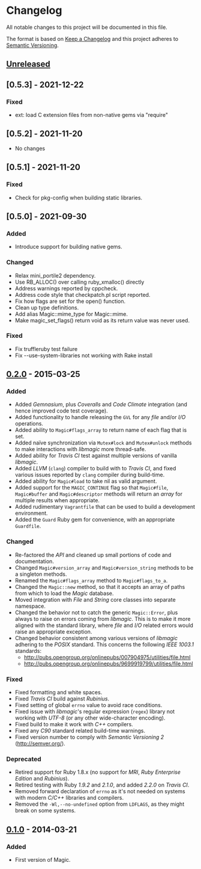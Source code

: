 # Changelog

All notable changes to this project will be documented in this file.

The format is based on [Keep a Changelog](http://keepachangelog.com/en/1.0.0/)
and this project adheres to [Semantic Versioning](http://semver.org/spec/v2.0.0.html).

## [Unreleased]

## [0.5.3] - 2021-12-22

### Fixed

- ext: load C extension files from non-native gems via "require"

## [0.5.2] - 2021-11-20

- No changes

## [0.5.1] - 2021-11-20

### Fixed

- Check for pkg-config when building static libraries.

## [0.5.0] - 2021-09-30

### Added

- Introduce support for building native gems.

### Changed

- Relax mini_portile2 dependency.
- Use RB_ALLOC() over calling ruby_xmalloc() directly
- Address warnings reported by cppcheck.
- Address code style that checkpatch.pl script reported.
- Fix how flags are set for the open() function.
- Clean up type definitions.
- Add alias Magic::mime_type for Magic::mime.
 - Make magic_set_flags() return void as its return value was never used.

### Fixed

- Fix truffleruby test failure
- Fix --use-system-libraries not working with Rake install

## [0.2.0] - 2015-03-25
### Added

- Added _Gemnasium_, plus _Coveralls_ and _Code Climate_ integration (and hence improved code test coverage).
- Added functionality to handle releasing the `GVL` for any _file_ and/or _I/O_ operations.
- Added ability to `Magic#flags_array` to return name of each flag that is set.
- Added naïve synchronization via `Mutex#lock` and `Mutex#unlock` methods to make interactions with _libmagic_ more thread-safe.
- Added ability for _Travis CI_ test against multiple versions of vanilla _libmagic_.
- Added _LLVM_ (`clang`) compiler to build with to _Travis CI_, and fixed various issues reported by `clang` compiler during build-time.
- Added ability for `Magic#load` to take nil as valid argument.
- Added support for the `MAGIC_CONTINUE` flag so that `Magic#file`, `Magic#buffer` and `Magic#descriptor` methods will return an _array_ for multiple results when appropriate.
- Added rudimentary `Vagrantfile` that can be used to build a development environment.
- Added the `Guard` Ruby gem for convenience, with an appropriate `Guardfile`.

### Changed

- Re-factored the _API_ and cleaned up small portions of code and documentation.
- Changed `Magic#version_array` and `Magic#version_string` methods to be a singleton methods.
- Renamed the `Magic#flags_array` method to `Magic#flags_to_a`.
- Changed the `Magic::new` method, so that it accepts an array of paths from which to load the _Magic_ database.
- Moved integration with _File_ and _String_ core classes into separate namespace.
- Changed the behavior not to catch the generic `Magic::Error`, plus always to raise on errors coming from _libmagic_. This is to make it more aligned with the standard library, where _file_ and _I/O_ related errors would raise an appropriate exception.
- Changed behavior consistent among various versions of _libmagic_ adhering to the _POSIX_ standard. This concerns the following _IEEE 1003.1_ standards:
  - http://pubs.opengroup.org/onlinepubs/007904975/utilities/file.html
  - http://pubs.opengroup.org/onlinepubs/9699919799/utilities/file.html

### Fixed

- Fixed formatting and white spaces.
- Fixed _Travis CI_ build against _Rubinius_.
- Fixed setting of global `errno` value to avoid race conditions.
- Fixed issue with _libmagic_'s regular expression (`regex`) library not working with _UTF-8_ (or any other wide-character encoding).
- Fixed build to make it work with _C++_ compilers.
- Fixed any _C90_ standard related build-time warnings.
- Fixed version number to comply with _Semantic Versioning 2_ (http://semver.org/).

### Deprecated

- Retired support for Ruby 1.8.x (no support for _MRI_, _Ruby Enterprise Edition_ and _Rubinius_).
- Retired testing with Ruby _1.9.2_ and _2.1.0_, and added _2.2.0_ on _Travis CI_.
- Removed forward declaration of `errno` as it's not needed on systems with modern _C/C++_ libraries and compilers.
- Removed the `-Wl,--no-undefined` option from `LDFLAGS`, as they might break on some systems.

## [0.1.0] - 2014-03-21
### Added

- First version of Magic.

[Unreleased]: https://github.com/kwilczynski/ruby-magic/compare/v0.2.0...HEAD
[0.2.0]: https://github.com/kwilczynski/ruby-magic/compare/v0.1.0...v0.2.0
[0.1.0]: https://github.com/kwilczynski/ruby-magic/compare/29e6c26...v0.1.0

